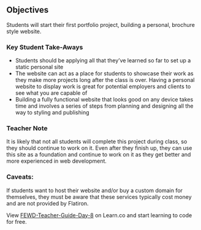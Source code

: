 ## Objectives 

Students will start their first portfolio project, building a personal, brochure style website.

### Key Student Take-Aways

* Students should be applying all that they’ve learned so far to set up a static personal site
* The website can act as a place for students to showcase their work as they make more projects long after the class is over.  Having a personal website to display work is great for potential employers and clients to see what you are capable of
* Building a fully functional website that looks good on any device takes time and involves a series of steps from planning and designing all the way to styling and publishing


### Teacher Note

It is likely that not all students will complete this project during class, so they should continue to work on it.  Even after they finish up, they can use this site as a foundation and continue to work on it as they get better and more experienced in web development.

### Caveats:

If students want to host their website and/or buy a custom domain for themselves, they must be aware that these services typically cost money and are not provided by Flatiron.


<p class='util--hide'>View <a href='https://learn.co/lessons/fewd-teacher-guide-day-8'>FEWD-Teacher-Guide-Day-8</a> on Learn.co and start learning to code for free.</p>
